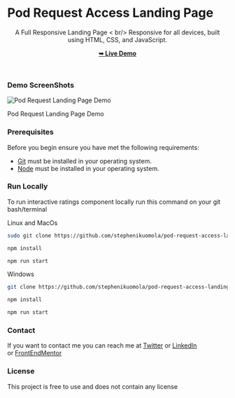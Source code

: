 # Pod Request Access Landing Page


<div align="center">

  A Full Responsive Landing Page < br/> Responsive for all devices, built using HTML, CSS, and JavaScript.

  <a href="https://access-pod-request.netlify.app/"><strong>➥ Live Demo</strong></a>

</div>

<br />


### Demo ScreenShots

![Pod Request Landing Page Demo](./assets/demo/preview.jpg)

Pod Request Landing Page Demo

### Prerequisites

Before you begin ensure you have met the following requirements: 

- [Git](https://git-scm.com/) must be installed in your operating system.
- [Node](https://nodejs.org/en/) must be installed in your operating system.

### Run Locally

To run interactive ratings component locally run this command on your git bash/terminal

Linux and MacOs 

```bash
sudo git clone https://github.com/stephenikuomola/pod-request-access-landing-page.git

npm install

npm run start
```

Windows

```bash
git clone https://github.com/stephenikuomola/pod-request-access-landing-page.git

npm install 

npm run start
```

### Contact

If you want to contact me you can reach me at [Twitter](https://twitter.com/stephenikuomola) or [LinkedIn](https://www.linkedin.com/in/ikuomola-stephen/) or [FrontEndMentor](https://www.frontendmentor.io/profile/stephenikuomola)

### License

This project is free to use and does not contain any license
